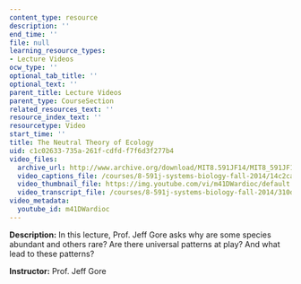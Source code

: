```yaml
---
content_type: resource
description: ''
end_time: ''
file: null
learning_resource_types:
- Lecture Videos
ocw_type: ''
optional_tab_title: ''
optional_text: ''
parent_title: Lecture Videos
parent_type: CourseSection
related_resources_text: ''
resource_index_text: ''
resourcetype: Video
start_time: ''
title: The Neutral Theory of Ecology
uid: c1c02633-735a-261f-cdfd-f7f6d3f277b4
video_files:
  archive_url: http://www.archive.org/download/MIT8.591JF14/MIT8_591JF14_lec24_300k.mp4
  video_captions_file: /courses/8-591j-systems-biology-fall-2014/14c2cabebeef54bc84ed13b5d14b61b8_m41DWardioc.vtt
  video_thumbnail_file: https://img.youtube.com/vi/m41DWardioc/default.jpg
  video_transcript_file: /courses/8-591j-systems-biology-fall-2014/310d0b5671340d5eee3c474febb418d2_m41DWardioc.pdf
video_metadata:
  youtube_id: m41DWardioc
---
```


**Description:** In this lecture, Prof. Jeff Gore asks why are some species abundant and others rare? Are there universal patterns at play? And what lead to these patterns?

**Instructor:** Prof. Jeff Gore



